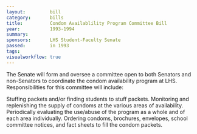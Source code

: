 ```yaml
---  
layout:         bill
category:       bills
title:          Condom Availablility Program Committee Bill
year:           1993-1994
summary:        
sponsors:       LHS Student-Faculty Senate
passed:         in 1993
tags:           
visualworkflow: true
---
```


The Senate will form and oversee a committee open to both Senators and non-Senators to coordinate the condom availability program at LHS. Responsibilities for this committee will include:

Stuffing packets and/or finding students to stuff packets.
Monitoring and replenishing the supply of condoms at the various areas of availability.
Periodically evaluating the use/abuse of the program as a whole and of each area individually.
Ordering condoms, brochures, envelopes, school committee notices, and fact sheets to fill the condom packets.
